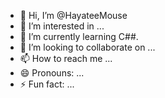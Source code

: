 - 👋 Hi, I’m @HayateeMouse
- 👀 I’m interested in ...
- 🌱 I’m currently learning C##.
- 💞️ I’m looking to collaborate on ...
- 📫 How to reach me ...
- 😄 Pronouns: ...
- ⚡ Fun fact: ...

<!---
HayateeMouse/HayateeMouse is a ✨ special ✨ repository because its `README.md` (this file) appears on your GitHub profile.
You can click the Preview link to take a look at your changes.
--->
